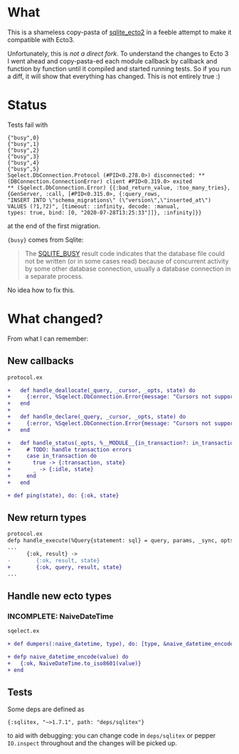 # What

This is a shameless copy-pasta of [sqlite_ecto2](https://github.com/elixir-sqlite/sqlite_ecto2)
in a feeble attempt to make it compatible with Ecto3.

Unfortunately, this is *not a direct fork*. To understand the changes to Ecto 3 I went ahead and copy-pasta-ed
each module callback by callback and function by function until it compiled and started running tests. So if you
run a diff, it will show that everything has changed. This is not entirely true :)

# Status

Tests fail with 

```
{"busy",0}
{"busy",1}
{"busy",2}
{"busy",3}
{"busy",4}
{"busy",5}
Sqelect.DbConnection.Protocol (#PID<0.278.0>) disconnected: ** (DBConnection.ConnectionError) client #PID<0.319.0> exited
** (Sqelect.DbConnection.Error) {{:bad_return_value, :too_many_tries}, {GenServer, :call, [#PID<0.315.0>, {:query_rows, 
"INSERT INTO \"schema_migrations\" (\"version\",\"inserted_at\") VALUES (?1,?2)", [timeout: :infinity, decode: :manual, 
types: true, bind: [0, "2020-07-28T13:25:33"]]}, :infinity]}}
```

at the end of the first migration.

`{busy}` comes from Sqlite:

> The [SQLITE_BUSY](https://www.sqlite.org/rescode.html#busy) result code indicates that the database file could not be 
> written (or in some cases read) because of concurrent activity by some other database connection, usually a database 
> connection in a separate process.

No idea how to fix this.

# What changed?

From what I can remember:

## New callbacks

```diff
protocol.ex

+   def handle_deallocate(_query, _cursor, _opts, state) do
+     {:error, %Sqelect.DbConnection.Error{message: "Cursors not supported"}, state}
+   end
+ 
+   def handle_declare(_query, _cursor, _opts, state) do
+     {:error, %Sqelect.DbConnection.Error{message: "Cursors not supported"}, state}
+   end

+   def handle_status(_opts, %__MODULE__{in_transaction?: in_transaction} = state) do
+     # TODO: handle transaction errors
+     case in_transaction do
+       true -> {:transaction, state}
+       _ -> {:idle, state}
+     end
+   end

+ def ping(state), do: {:ok, state}
```

## New return types

```diff
protocol.ex
defp handle_execute(%Query{statement: sql} = query, params, _sync, opts, state) do
...
      {:ok, result} ->
-        {:ok, result, state}
+        {:ok, query, result, state}
...
```

## Handle new ecto types

### INCOMPLETE: NaiveDateTime

```diff
sqelect.ex

+ def dumpers(:naive_datetime, type), do: [type, &naive_datetime_encode/1]

+ defp naive_datetime_encode(value) do
+   {:ok, NaiveDateTime.to_iso8601(value)}
+ end
```

## Tests

Some deps are defined as

```
{:sqlitex, "~>1.7.1", path: "deps/sqlitex"}
```

to aid with debugging: you can change code in `deps/sqlitex` or pepper `IO.inspect` throughout and the changes will be picked up.
